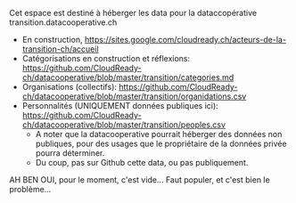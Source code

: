 Cet espace est destiné à héberger les data pour la dataccopérative transition.datacooperative.ch
* En construction, https://sites.google.com/cloudready.ch/acteurs-de-la-transition-ch/accueil
* Catégorisations en construction et réflexions: https://github.com/CloudReady-ch/datacooperative/blob/master/transition/categories.md
* Organisations (collectifs): https://github.com/CloudReady-ch/datacooperative/blob/master/transition/organidations.csv
* Personnalités (UNIQUEMENT données publiques ici): https://github.com/CloudReady-ch/datacooperative/blob/master/transition/peoples.csv
  * A noter que la datacooperative pourrait héberger des données non publiques, pour des usages que le propriétaire de la données privée pourra déterminer.
  * Du coup, pas sur Github cette data, ou pas publiquement.

AH BEN OUI, pour le moment, c'est vide... Faut populer, et c'est bien le problème...
